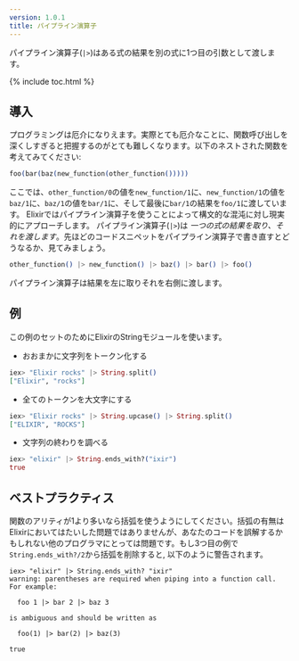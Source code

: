 ```yaml
---
version: 1.0.1
title: パイプライン演算子
---
```


パイプライン演算子(`|>`)はある式の結果を別の式に1つ目の引数として渡します。

{% include toc.html %}

## 導入

プログラミングは厄介になりえます。実際とても厄介なことに、関数呼び出しを深くしすぎると把握するのがとても難しくなります。以下のネストされた関数を考えてみてください:

```elixir
foo(bar(baz(new_function(other_function()))))
```

ここでは、`other_function/0`の値を`new_function/1`に、`new_function/1`の値を`baz/1`に、`baz/1`の値を`bar/1`に、そして最後に`bar/1`の結果を`foo/1`に渡しています。
Elixirではパイプライン演算子を使うことによって構文的な混沌に対し現実的にアプローチします。
パイプライン演算子(`|>`)は *一つの式の結果を取り、それを渡します*。先ほどのコードスニペットをパイプライン演算子で書き直すとどうなるか、見てみましょう。

```elixir
other_function() |> new_function() |> baz() |> bar() |> foo()
```

パイプライン演算子は結果を左に取りそれを右側に渡します。

## 例

この例のセットのためにElixirのStringモジュールを使います。

- おおまかに文字列をトークン化する

```elixir
iex> "Elixir rocks" |> String.split()
["Elixir", "rocks"]
```

- 全てのトークンを大文字にする

```elixir
iex> "Elixir rocks" |> String.upcase() |> String.split()
["ELIXIR", "ROCKS"]
```

- 文字列の終わりを調べる

```elixir
iex> "elixir" |> String.ends_with?("ixir")
true
```

## ベストプラクティス

関数のアリティが1より多いなら括弧を使うようにしてください。括弧の有無はElixirにおいてはたいした問題ではありませんが、あなたのコードを誤解するかもしれない他のプログラマにとっては問題です。もし3つ目の例で`String.ends_with?/2`から括弧を削除すると, 以下のように警告されます。

```shell
iex> "elixir" |> String.ends_with? "ixir"
warning: parentheses are required when piping into a function call. For example:

  foo 1 |> bar 2 |> baz 3

is ambiguous and should be written as

  foo(1) |> bar(2) |> baz(3)

true
```

